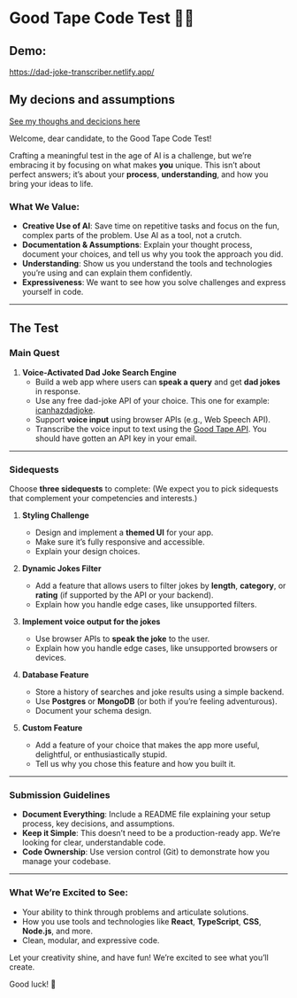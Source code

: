 # **Good Tape Code Test** 🧪😳

## Demo:
https://dad-joke-transcriber.netlify.app/

## My decions and assumptions
[See my thoughs and decicions here](./thoughts-and-decisions.md)

Welcome, dear candidate, to the Good Tape Code Test!

Crafting a meaningful test in the age of AI is a challenge, but we’re embracing it by focusing on what makes **you** unique. This isn’t about perfect answers; it’s about your **process**, **understanding**, and how you bring your ideas to life.

### What We Value:

- **Creative Use of AI**: Save time on repetitive tasks and focus on the fun, complex parts of the problem. Use AI as a tool, not a crutch.
- **Documentation & Assumptions**: Explain your thought process, document your choices, and tell us why you took the approach you did.
- **Understanding**: Show us you understand the tools and technologies you’re using and can explain them confidently.
- **Expressiveness**: We want to see how you solve challenges and express yourself in code.

---

## **The Test**

### **Main Quest**

1. **Voice-Activated Dad Joke Search Engine**
   - Build a web app where users can **speak a query** and get **dad jokes** in response.
   - Use any free dad-joke API of your choice. This one for example: [icanhazdadjoke](https://icanhazdadjoke.com/api).
   - Support **voice input** using browser APIs (e.g., Web Speech API).
   - Transcribe the voice input to text using the [Good Tape API](https://api.goodtape.io/docs). You should have gotten an API key in your email.

---

### **Sidequests**

Choose **three sidequests** to complete:
(We expect you to pick sidequests that complement your competencies and interests.)

1. **Styling Challenge**

   - Design and implement a **themed UI** for your app.
   - Make sure it’s fully responsive and accessible.
   - Explain your design choices.

2. **Dynamic Jokes Filter**

   - Add a feature that allows users to filter jokes by **length**, **category**, or **rating** (if supported by the API or your backend).
   - Explain how you handle edge cases, like unsupported filters.

3. **Implement voice output for the jokes**

   - Use browser APIs to **speak the joke** to the user.
   - Explain how you handle edge cases, like unsupported browsers or devices.

4. **Database Feature**

   - Store a history of searches and joke results using a simple backend.
   - Use **Postgres** or **MongoDB** (or both if you’re feeling adventurous).
   - Document your schema design.

5. **Custom Feature**
   - Add a feature of your choice that makes the app more useful, delightful, or enthusiastically stupid.
   - Tell us why you chose this feature and how you built it.

---

### **Submission Guidelines**

- **Document Everything**: Include a README file explaining your setup process, key decisions, and assumptions.
- **Keep it Simple**: This doesn’t need to be a production-ready app. We’re looking for clear, understandable code.
- **Code Ownership**: Use version control (Git) to demonstrate how you manage your codebase.

---

### **What We’re Excited to See**:

- Your ability to think through problems and articulate solutions.
- How you use tools and technologies like **React**, **TypeScript**, **CSS**, **Node.js**, and more.
- Clean, modular, and expressive code.

Let your creativity shine, and have fun! We’re excited to see what you’ll create.

Good luck! 🎉
